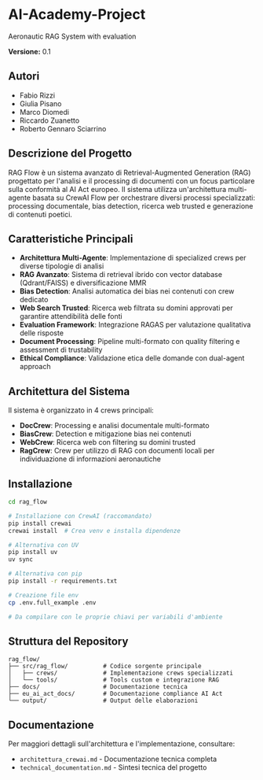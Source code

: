 # AI-Academy-Project
Aeronautic RAG System with evaluation

**Versione:** 0.1

## Autori
- Fabio Rizzi
- Giulia Pisano  
- Marco Diomedi
- Riccardo Zuanetto
- Roberto Gennaro Sciarrino

## Descrizione del Progetto

RAG Flow è un sistema avanzato di Retrieval-Augmented Generation (RAG) progettato per l'analisi e il processing di documenti con un focus particolare sulla conformità al AI Act europeo. Il sistema utilizza un'architettura multi-agente basata su CrewAI Flow per orchestrare diversi processi specializzati: processing documentale, bias detection, ricerca web trusted e generazione di contenuti poetici.

## Caratteristiche Principali

- **Architettura Multi-Agente**: Implementazione di specialized crews per diverse tipologie di analisi
- **RAG Avanzato**: Sistema di retrieval ibrido con vector database (Qdrant/FAISS) e diversificazione MMR
- **Bias Detection**: Analisi automatica dei bias nei contenuti con crew dedicato
- **Web Search Trusted**: Ricerca web filtrata su domini approvati per garantire attendibilità delle fonti
- **Evaluation Framework**: Integrazione RAGAS per valutazione qualitativa delle risposte
- **Document Processing**: Pipeline multi-formato con quality filtering e assessment di trustability
- **Ethical Compliance**: Validazione etica delle domande con dual-agent approach

## Architettura del Sistema

Il sistema è organizzato in 4 crews principali:
- **DocCrew**: Processing e analisi documentale multi-formato
- **BiasCrew**: Detection e mitigazione bias nei contenuti
- **WebCrew**: Ricerca web con filtering su domini trusted
- **RagCrew**: Crew per utilizzo di RAG con documenti locali per individuazione di informazioni aeronautiche

## Installazione

```bash
cd rag_flow

# Installazione con CrewAI (raccomandato)
pip install crewai
crewai install  # Crea venv e installa dipendenze

# Alternativa con UV
pip install uv
uv sync

# Alternativa con pip
pip install -r requirements.txt

# Creazione file env
cp .env.full_example .env

# Da compilare con le proprie chiavi per variabili d'ambiente
```

## Struttura del Repository

```
rag_flow/
├── src/rag_flow/          # Codice sorgente principale
│   ├── crews/             # Implementazione crews specializzati
│   └── tools/             # Tools custom e integrazione RAG
├── docs/                  # Documentazione tecnica
├── eu_ai_act_docs/        # Documentazione compliance AI Act
└── output/                # Output delle elaborazioni
```

## Documentazione

Per maggiori dettagli sull'architettura e l'implementazione, consultare:
- `architettura_crewai.md` - Documentazione tecnica completa
- `technical_documentation.md` - Sintesi tecnica del progetto
